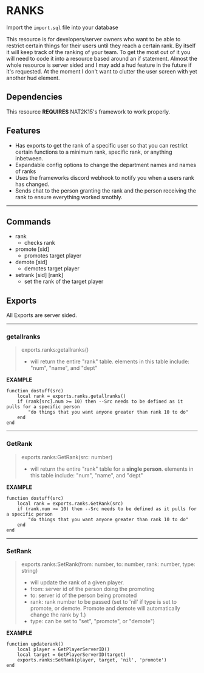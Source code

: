# RANKS
Import the ``import.sql`` file into your database

This resource is for developers/server owners who want to be able to restrict certain things for their users until they reach a certain rank. By itself it will keep track of the ranking of your team. To get the most out of it you will need to code it into a resource based around an if statement. Almost the whole resource is server sided and I may add a hud feature in the future if it's requested. At the moment I don't want to clutter the user screen with yet another hud element.

## Dependencies
This resource **REQUIRES** NAT2K15's framework to work properly.

## Features
+ Has exports to get the rank of a specific user so that you can restrict certain functions to a minimum rank, specific rank, or anything inbetween.
+ Expandable config options to change the department names and names of ranks
+ Uses the frameworks discord webhook to notify you when a users rank has changed.
+ Sends chat to the person granting the rank and the person receiving the rank to ensure everything worked smothly.

---
## Commands
- rank
    - checks rank
- promote [sid]
    - promotes target player
- demote [sid]
    - demotes target player
- setrank [sid] [rank]
    - set the rank of the target player

## Exports
All Exports are server sided.

---
### getallranks
> exports.ranks:getallranks()
> - will return the entire "rank" table. elements in this table include: "num", "name", and "dept"

**EXAMPLE**

``` 
function dostuff(src)
    local rank = exports.ranks.getallranks()
    if (rank[src].num >= 10) then --Src needs to be defined as it pulls for a specific person
        "do things that you want anyone greater than rank 10 to do"
    end
end
```
---
### GetRank
> exports.ranks:GetRank(src: number)
> - will return the entire "rank" table for a **single person**. elements in this table include: "num", "name", and "dept"

**EXAMPLE**

``` 
function dostuff(src)
    local rank = exports.ranks.GetRank(src)
    if (rank.num >= 10) then --Src needs to be defined as it pulls for a specific person
        "do things that you want anyone greater than rank 10 to do"
    end
end
```
---
### SetRank
> exports.ranks:SetRank(from: number, to: number, rank: number, type: string)
> - will update the rank of a given player. 
> - from: server id of the person doing the promoting
> - to: server id of the person being promoted
> - rank: rank number to be passed (set to 'nil' if type is set to promote, or demote. Promote and demote will automatically change the rank by 1.) 
> - type: can be set to "set", "promote", or "demote")

**EXAMPLE**

``` 
function updaterank()
    local player = GetPlayerServerID()
    local target = GetPlayerServerID(target)
    exports.ranks:SetRank(player, target, 'nil', 'promote')
end
```
